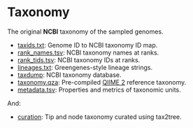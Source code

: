 Taxonomy
========

The original **NCBI** taxonomy of the sampled genomes.

- [taxids.txt](taxids.txt): Genome ID to NCBI taxonomy ID map.
- [rank_names.tsv](rank_names.tsv.bz2): NCBI taxonomy names at ranks.
- [rank_tids.tsv](rank_tids.tsv.bz2): NCBI taxonomy IDs at ranks.
- [lineages.txt](lineages.txt.bz2): Greengenes-style lineage strings.
- [taxdump](taxdump): NCBI taxonomy database.
- [taxonomy.qza](taxonomy.qza): Pre-compiled [QIIME 2](https://qiime2.org/) reference taxonomy.
- [metadata.tsv](metadata.tsv.bz2): Properties and metrics of taxonomic units.

And:

- [curation](curation): Tip and node taxonomy curated using tax2tree.
